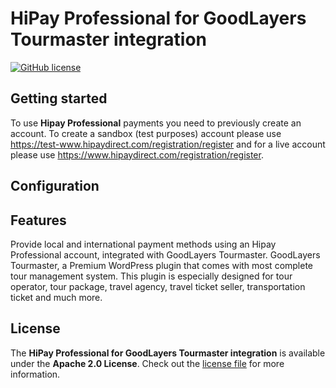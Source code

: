 # HiPay Professional for GoodLayers Tourmaster integration

[![GitHub license](https://img.shields.io/badge/license-Apache%202-blue.svg)](https://raw.githubusercontent.com/hipay/hipay-enterprise-sdk-prestashop/master/LICENSE.md)

## Getting started

To use **Hipay Professional** payments you need to previously create an account. To create a sandbox (test purposes) account please use https://test-www.hipaydirect.com/registration/register and for a live account please use https://www.hipaydirect.com/registration/register.

## Configuration



## Features

Provide local and international payment methods using an Hipay Professional account, integrated with GoodLayers Tourmaster. GoodLayers Tourmaster, a Premium WordPress plugin that comes with most complete tour management system. This plugin is especially designed for tour operator, tour package, travel agency, travel ticket seller, transportation ticket and much more.

## License

The **HiPay Professional for GoodLayers Tourmaster integration** is available under the **Apache 2.0 License**. Check out the [license file][project-license] for more information.

[project-issues]: https://github.com/hipaypt/hipay-professional-tourmaster/issues
[project-license]: LICENSE.md
[project-changelog]: CHANGELOG.md




